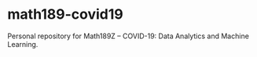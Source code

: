 # math189-covid19
Personal repository for Math189Z – COVID-19: Data Analytics and Machine Learning.
